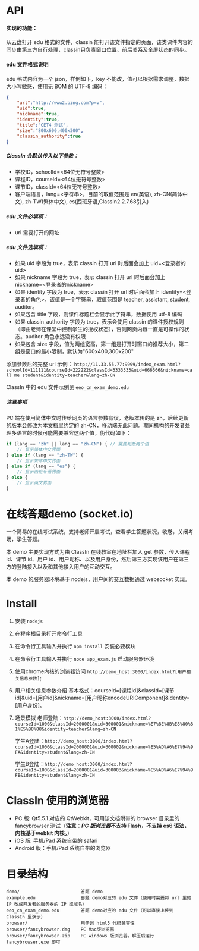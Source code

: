 API
==================
#### 实现的功能：
从云盘打开 edu 格式的文件，classin 能打开该文件指定的页面，该类课件内容的同步由第三方自行处理，classin只负责窗口位置、前后关系及全屏状态的同步。
#### edu 文件格式说明
edu 格式内容为一个 json，样例如下，key 不能改，值可以根据需求调整，数据大小写敏感，使用无 BOM 的 UTF-8 编码：

```JSON
{
    "url":"http://www2.bing.com?p=v",
    "uid":true,
    "nickname":true,
    "identity":true,
    "title":"CET4 测试",
    "size":"800x600,400x300",
    "classin_authority":true
}
```
##### ClassIn 会默认传入以下参数：
- 学校ID，schoolId=<64位无符号整数>
- 课程ID，courseId=<64位无符号整数>
- 课节ID，classId=<64位无符号整数>
- 客户端语言，lang=<字符串>，目前的取值范围是 en(英语), zh-CN(简体中文), zh-TW(繁体中文), es(西班牙语,ClassIn2.2.7.68引入)

##### edu 文件必填项：
- url 需要打开的网址

##### edu 文件选填项：
- 如果 uid 字段为 true，表示 classin 打开 url 时后面会加上 uid=<登录者的uid>
- 如果 nickname 字段为 true，表示 classin 打开 url 时后面会加上 nickname=<登录者的nickname>
- 如果 identity 字段为 true，表示 classin 打开 url 时后面会加上 identity=<登录者的角色>，该值是一个字符串，取值范围是 teacher, assistant, student, auditor。
- 如果包含 title 字段，则课件标题栏会显示此字符串，数据使用 utf-8 编码
- 如果 classin_authority 字段为 true，表示会使用 classin 的课件授权规则（即由老师在课堂中控制学生的授权状态），否则网页内容一直是可操作的状态。auditor 角色永远没有权限
- 如果包含 size 字段，值为两组宽高，第一组是打开时窗口的推荐大小，第二组是窗口的最小限制，默认为"600x400,300x200"

添加参数后的完整 url 示例：
```http://11.33.55.77:9999/index_exam.html?schoolId=111111&courseId=222222&classId=3333333&uid=666666&nickname=call me student&identity=teacher&lang=zh-CN```

ClassIn 中的 edu 文件示例见 ```eeo_cn_exam_demo.edu```

##### 注意事项
PC 端在使用简体中文时传给网页的语言参数有误，老版本传的是 zh，后续更新的版本会修改为本文档里约定的 zh-CN，移动端无此问题。期间机构的开发者处理多语言的时候可能需要兼容这两个值，伪代码如下：

```javascript
if (lang == "zh" || lang == "zh-CN") { // 需要判断两个值
    // 显示简体中文界面
} else if (lang == "zh-TW") {
    // 显示繁体中文界面
} else if (lang == "es") {
    // 显示西班牙语界面
} else {
    // 显示英文界面
}
```

在线答题demo (socket.io)
===============

一个简易的在线考试系统，支持老师开启考试，查看学生答题状况，收卷，关闭考场，学生答题。

本 demo 主要实现方式为由 ClassIn 在线教室在地址栏加入 get 参数，传入课程 id、课节 id、用户 id、用户昵称、以及用户身份，然后第三方实现该用户在第三方的登陆接入以及和其他接入用户的互动交互。

本 demo 的服务器环境基于 nodejs，用户间的交互数据通过 websocket 实现。

Install
==================

1. 安装 ```nodejs```
2. 在程序根目录打开命令行工具
3. 在命令行工具输入并执行 ```npm install``` 安装必要模块
4. 在命令行工具输入并执行 ```node app_exam.js``` 启动服务器环境
5. 使用chrome内核的浏览器访问 ```http://demo_host:3000/index.html?[用户相关信息参数]```;
6. 用户相关信息参数介绍
    基本格式：courseId=[课程id]&classId=[课节id]&uid=[用户id]&nickname=[用户昵称encodeURIComponent]&identity=[用户身份]。

7. 场景模拟
    老师登陆：```http://demo_host:3000/index.html?courseId=1000&classId=2000001&uid=300001&nickname=%E7%8E%8B%E8%80%81%E5%B8%88&identity=teacher&lang=zh-CN```

    学生A登陆：```http://demo_host:3000/index.html?courseId=1000&classId=2000001&uid=300002&nickname=%E5%AD%A6%E7%94%9FA&identity=student&lang=zh-CN```

    学生B登陆：```http://demo_host:3000/index.html?courseId=1000&classId=2000001&uid=300003&nickname=%E5%AD%A6%E7%94%9FB&identity=student&lang=zh-CN```

ClassIn 使用的浏览器
=============
- PC 版: Qt5.5.1 对应的 QtWebkit，可用该文档附带的 browser 目录里的 fancybrowser 测试（**注意：*PC 版浏览器*不支持 Flash，不支持 es6 语法，内核基于webkit 内核。**）
- iOS 版: 手机/Pad 系统自带的 safari
- Android 版：手机/Pad 系统自带的浏览器

目录结构
============
```
demo/                       答题 demo
example.edu                 答题 demo对应的 edu 文件（使用时需要将 url 里的 IP 改成开发者的服务器的 IP 或域名）
eeo_cn_exam_demo.edu        答题 demo对应的 edu 文件（可以直接上传到 ClassIn 里演示）
browser/                    用于调 html5 代码兼容性
browser/fancybrowser.dmg    PC Mac版浏览器
browser/fancybrowser.zip    PC windows 版浏览器，解压后运行 fancybrowser.exe 即可
```

